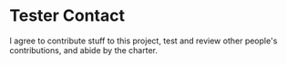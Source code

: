 # Tester Contact  

I agree to contribute stuff to this project, test and review other people's contributions, and abide by the charter.

